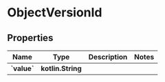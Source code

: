 
# ObjectVersionId

## Properties
Name | Type | Description | Notes
------------ | ------------- | ------------- | -------------
**&#x60;value&#x60;** | **kotlin.String** |  | 



